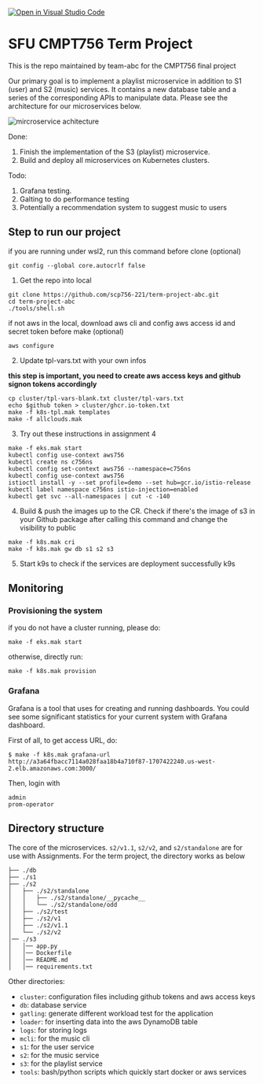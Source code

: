 [![Open in Visual Studio Code](https://classroom.github.com/assets/open-in-vscode-f059dc9a6f8d3a56e377f745f24479a46679e63a5d9fe6f495e02850cd0d8118.svg)](https://classroom.github.com/online_ide?assignment_repo_id=7281378&assignment_repo_type=AssignmentRepo)

# SFU CMPT756 Term Project 
This is the repo maintained by team-abc for the CMPT756 final project

Our primary goal is to implement a playlist microservice in addition to S1 (user) and S2 (music) services. It contains a new database table and a series of the corresponding APIs to manipulate data. Please see the architecture for our microservices below. 

![mircroservice achitecture](https://user-images.githubusercontent.com/39822436/162517769-de65a5f9-69a9-4877-9df6-c12a9323fa6a.png)

Done: 

1. Finish the implementation of the S3 (playlist) microservice.
2. Build and deploy all microservices on Kubernetes clusters. 

Todo: 

1. Grafana testing. 
2. Galting to do performance testing 
3. Potentially a recommendation system to suggest music to users 

## Step to run our project 

   if you are running under wsl2, run this command before clone (optional) 
```
git config --global core.autocrlf false
``` 

1. Get the repo into local
```
git clone https://github.com/scp756-221/term-project-abc.git
cd term-project-abc
./tools/shell.sh
```

if not aws in the local, download aws cli and config aws access id and secret token before make (optional)
```
aws configure
``` 

2. Update tpl-vars.txt with your own infos  

**this step is important, you need to create aws access keys and github signon tokens accordingly**
```
cp cluster/tpl-vars-blank.txt cluster/tpl-vars.txt 
echo $github token > cluster/ghcr.io-token.txt
make -f k8s-tpl.mak templates
make -f allclouds.mak
```

3. Try out these instructions in assignment 4
```
make -f eks.mak start
kubectl config use-context aws756
kubectl create ns c756ns
kubectl config set-context aws756 --namespace=c756ns
kubectl config use-context aws756
istioctl install -y --set profile=demo --set hub=gcr.io/istio-release
kubectl label namespace c756ns istio-injection=enabled
kubectl get svc --all-namespaces | cut -c -140
```

4. Build & push the images up to the CR. Check if there's the image of s3 in your Github package after calling this command and change the visibility to public
```
make -f k8s.mak cri
make -f k8s.mak gw db s1 s2 s3
```

5. Start k9s to check if the services are deployment successfully k9s


## Monitoring

### Provisioning the system

if you do not have a cluster running, please do:
```
make -f eks.mak start
```
otherwise, directly run: 
```
make -f k8s.mak provision
```

### Grafana
Grafana is a tool that uses for creating and running dashboards. You could see some significant statistics for your current system with Grafana dashboard.

First of all, to get access URL, do: 
```
$ make -f k8s.mak grafana-url
http://a3a64fbacc7114a028faa18b4a710f87-1707422240.us-west-2.elb.amazonaws.com:3000/
```
Then, login with 
```
admin
prom-operator
```

## Directory structure

The core of the microservices. `s2/v1.1`, `s2/v2`, and `s2/standalone`  are for use with Assignments. For the term project, the directory works as below
```
├── ./db
├── ./s1
├── ./s2
│   ├── ./s2/standalone
│   │   ├── ./s2/standalone/__pycache__
│   │   └── ./s2/standalone/odd
│   ├── ./s2/test
│   ├── ./s2/v1
│   ├── ./s2/v1.1
│   └── ./s2/v2
│── ./s3
│   │── app.py
│   │── Dockerfile
│   │── README.md
│   │── requirements.txt
```

Other directories: 
- `cluster`: configuration files including github tokens and aws access keys
- `db`: database service
- `gatling`: generate different workload test for the application
- `loader`: for inserting data into the aws DynamoDB table
- `logs`: for storing logs 
- `mcli`: for the music cli
- `s1`: for the user service
- `s2`: for the music service
- `s3`: for the playlist service
- `tools`: bash/python scripts which quickly start docker or aws services
